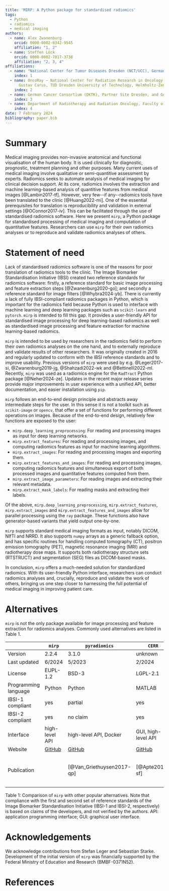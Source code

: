 ```yaml
---
title: 'MIRP: A Python package for standardised radiomics'
tags:
  - Python
  - radiomics
  - medical imaging
authors:
  - name: Alex Zwanenburg
    orcid: 0000-0002-0342-9545
    affiliation: "1, 2"
  - name: Steffen Löck
    orcid: 0000-0002-7017-3738
    affiliation: "2, 3, 4"
affiliations:
  - name: "National Center for Tumor Diseases Dresden (NCT/UCC), Germany: German Cancer Research Center (DKFZ), Heidelberg, Germany; Faculty of Medicine and University Hospital Carl Gustav Carus, TUD Dresden University of Technology, Dresden, Germany; Helmholtz-Zentrum Dresden-Rossendorf (HZDR), Dresden, Germany"
    index: 1
  - name: OncoRay – National Center for Radiation Research in Oncology, Faculty of Medicine and University Hospital Carl
      Gustav Carus, TUD Dresden University of Technology, Helmholtz-Zentrum Dresden-Rossendorf, Dresden, Germany
    index: 2
  - name: German Cancer Consortium (DKTK), Partner Site Dresden, and German Cancer Research Center (DKFZ), Heidelberg, Germany
    index: 3
  - name: Department of Radiotherapy and Radiation Oncology, Faculty of Medicine and University Hospital Carl Gustav Carus, TUD Dresden University of Technology, Dresden, Germany
    index: 4
date: 7 February 2024
bibliography: paper.bib
---
```


# Summary

Medical imaging provides non-invasive anatomical and functional visualisation of the human body. It is used 
clinically for diagnostic, prognostic, treatment planning and other purposes. Many current uses of medical imaging 
involve qualitative or semi-quantitive assessment by experts. Radiomics seeks to automate analysis of medical imaging for 
clinical decision support. At its core, radiomics involves the extraction and machine learning-based analysis of 
quantitive features from medical images [@Lambin2017-tf]. However, very few--if any--radiomics tools have been translated to the 
clinic [@Huang2022-mi]. One of the essential prerequisites for translation is reproducibility and validation in 
external settings [@OConnor2017-iv]. This can be facilitated through the use of standardised radiomics software. 
Here we present `mirp`, a Python package for standardised processing of medical imaging and computation of 
quantitative features. Researchers can use `mirp` for their own radiomics analyses or to reproduce and validate 
radiomics analyses of others.

# Statement of need

Lack of standardised radiomics software is one of the reasons for poor translation of radiomics tools to the clinic.
The Image Biomarker Standardisation Initiative (IBSI) created two reference standards for radiomics software: firstly, a 
reference standard for basic image processing and feature extraction steps [@Zwanenburg2020-go]; and secondly a reference 
standard for image filters [@Whybra2024-yb]. There is currently a lack of fully IBSI-compliant radiomics 
packages in Python, which is important for the radiomics field because Python is used to interface with machine learning
and deep learning packages such as `scikit-learn` and `pytorch`. `mirp` is intended to fill this gap. It provides a 
user-friendly API for standardised image processing for deep learning-based radiomics as well as standardised 
image processing and feature extraction for machine learning-based radiomics.

`mirp` is intended to be used by researchers in the radiomics field to perform their own radiomics analyses on the 
one hand, and to externally reproduce and validate results of other researchers. It was originally created in 2016 and 
regularly updated to conform with the IBSI reference standards and to improve usability. Previous versions of `mirp`
were used by e.g. @Leger2017-si, @Zwanenburg2019-jg, @Shahzadi2022-wk and @Bettinelli2022-ml. Recently, `mirp` was used 
as a radiomics engine for the `RadTract` Python package [@Neher2024-ze]. Updates in the recent major release series provide major
improvements in user experience with a unified API, better documentation, and easier installation using `pip`.

`mirp` follows an end-to-end design principle and abstracts away intermediate steps for the user. In this sense it 
is not a toolkit such as `scikit-image` or `opencv`, that offer a set of functions for performing different operations
on images. Because of the end-to-end design, relatively few functions are exposed to the user:

- `mirp.deep_learning_preprocessing`: For reading and processing images as input for deep learning networks.
- `mirp.extract_features`: For reading and processing images, and computing radiomics features as input for machine 
  learning algorithms.
- `mirp.extract_images`: For reading and processing images and exporting them.
- `mirp.extract_features_and_images`: For reading and processing images, computing radiomics features and 
  simultaneous export of both processed images and quantitative features computed from them.
- `mirp.extract_image_parameters`: For reading images and extracting their relevant metadata.
- `mirp.extract_mask_labels`: For reading masks and extracting their labels.

Of the above, `mirp.deep_learning_preprocessing`, `mirp.extract_features`, `mirp.extract_images` and 
`mirp.extract_features_and_images` allow for parallel processing using the `ray` package. These functions also have 
generator-based variants that yield output one-by-one. 

`mirp` supports standard medical imaging formats as input, notably DICOM, NIfTI and NRRD. It also supports `numpy` 
arrays as a generic fallback option, and has specific routines for handling computed tomography (CT), positron 
emission tomography (PET), magnetic resonance imaging (MRI) and radiotherapy dose maps. It supports both 
radiotherapy structure sets (RTSTRUCT) and segmentation (SEG) files as DICOM-based masks.

In conclusion, `mirp` offers a much-needed solution for standardized radiomics. With its user-friendly Python 
interface, researchers can conduct radiomics analyses and, crucially, reproduce and validate the work of others, 
bringing us one step closer to harnessing the full potential of medical imaging in improving patient care.

# Alternatives

`mirp` is not the only package available for image processing and feature extraction for radiomics analyses. Commonly 
used alternatives are listed in Table 1.

|                      | `mirp`                                    | `pyradiomics`                                        | `CERR`                                 | `LIFEx`                               | `radiomics`                                          |
|----------------------|-------------------------------------------|------------------------------------------------------|----------------------------------------|---------------------------------------|------------------------------------------------------| 
| Version              | 2.2.4                                     | 3.1.0                                                | unknown                                | 7.6.0                                 | unknown                                              |
| Last updated         | 6/2024                                    | 5/2023                                               | 2/2024                                 | 4/2024                                | 11/2019                                              |
| License              | EUPL-1.2                                  | BSD-3                                                | LGPL-2.1                               | custom                                | GPL-3.0                                              |
| Programming language | Python                                    | Python                                               | MATLAB                                 | Java                                  | MATLAB                                               |
| IBSI-1 compliant     | yes                                       | partial                                              | yes                                    | yes                                   | no claim                                             |
| IBSI-2 compliant     | yes                                       | no claim                                             | yes                                    | yes                                   | no claim                                             |
| Interface            | high-level API                            | high-level API, Docker                               | GUI, high-level API                    | GUI, low-level API                    | low-level API                                        |
| Website              | [GitHub](https://github.com/oncoray/mirp) | [GitHub](https://github.com/AIM-Harvard/pyradiomics) | [GitHub](https://github.com/cerr/CERR) | [website](https://www.lifexsoft.org/) | [GitHub](https://github.com/mvallieres/radiomics)    | 
| Publication          |                                           | [@Van_Griethuysen2017-qp]                            | [@Apte2018-sf]                         | [@Nioche2018-jr]                      | [@Vallieres2015-ui; @Vallieres2017-ye; @Zhou2017-zk] | 

Table 1: Comparison of `mirp` with other popular alternatives. Note that compliance with the first and second 
set of reference standards of the Image Biomarker Standardisation Initiative (IBSI-1 and IBSI-2, respectively) is 
based on claims of the developers, and not verified by the authors. API: application programming interface; 
GUI: graphical user interface.

# Acknowledgements

We acknowledge contributions from Stefan Leger and Sebastian Starke. Development of the initial version of `mirp` was 
financially supported by the Federal Ministry of Education and Research (BMBF-0371N52).

# References